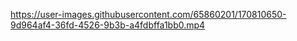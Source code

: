 

https://user-images.githubusercontent.com/65860201/170810650-9d964af4-36fd-4526-9b3b-a4fdbffa1bb0.mp4

